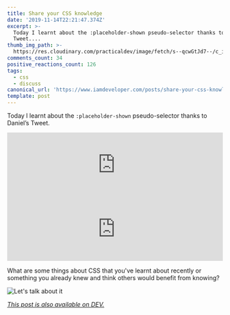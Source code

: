 ```yaml
---
title: Share your CSS knowledge
date: '2019-11-14T22:21:47.374Z'
excerpt: >-
  Today I learnt about the :placeholder-shown pseudo-selector thanks to Daniel’s
  Tweet....
thumb_img_path: >-
  https://res.cloudinary.com/practicaldev/image/fetch/s--qcwGtJd7--/c_imagga_scale,f_auto,fl_progressive,h_420,q_auto,w_1000/https://thepracticaldev.s3.amazonaws.com/i/pztd7cvaak344h9i8yw1.png
comments_count: 34
positive_reactions_count: 126
tags:
  - css
  - discuss
canonical_url: 'https://www.iamdeveloper.com/posts/share-your-css-knowledge-35pj/'
template: post
---
```

Today I learnt about the 
`:placeholder-shown`
 pseudo-selector thanks to Daniel’s Tweet.


<iframe class="liquidTag" src="https://dev.to/embed/twitter?args=1195101813793538048" style="border: 0; width: 100%;"></iframe>



<iframe class="liquidTag" src="https://dev.to/embed/codepen?args=https%3A%2F%2Fcodepen.io%2Fnickytonline%2Fpen%2FzYYmVKz" style="border: 0; width: 100%;"></iframe>


What are some things about CSS that you've learnt about recently or something you already knew and think others would benefit from knowing?

![Let's talk about it](https://media.giphy.com/media/WqLmcthJ7AgQKwYJbb/giphy.gif)

*[This post is also available on DEV.](https://dev.to/nickytonline/share-your-css-knowledge-35pj)*


<script>
const parent = document.getElementsByTagName('head')[0];
const script = document.createElement('script');
script.type = 'text/javascript';
script.src = 'https://cdnjs.cloudflare.com/ajax/libs/iframe-resizer/4.1.1/iframeResizer.min.js';
script.charset = 'utf-8';
script.onload = function() {
    window.iFrameResize({}, '.liquidTag');
};
parent.appendChild(script);
</script>    
